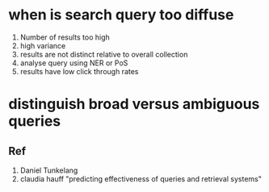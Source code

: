 
# when is search query too diffuse

1. Number of results too high
2. high variance 
3. results are not distinct relative to overall collection
4. analyse query using NER or PoS
5. results have low click through rates

# distinguish broad versus ambiguous queries

## Ref

1. Daniel Tunkelang
2. claudia hauff "predicting effectiveness of queries and retrieval systems"
